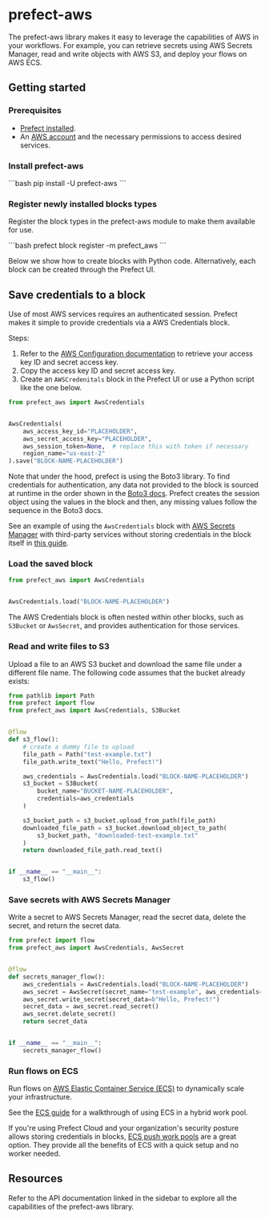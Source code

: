 # prefect-aws

The prefect-aws library makes it easy to leverage the capabilities of AWS in your workflows.
For example, you can retrieve secrets using AWS Secrets Manager, read and write objects with AWS S3, and deploy your flows on AWS ECS.

## Getting started

### Prerequisites

- [Prefect installed](/getting-started/installation/).
- An [AWS account](https://aws.amazon.com/account/) and the necessary permissions to access desired services.

### Install prefect-aws

<div class = "terminal">
```bash
pip install -U prefect-aws
```
</div>

### Register newly installed blocks types

Register the block types in the prefect-aws module to make them available for use.

<div class = "terminal">
```bash
prefect block register -m prefect_aws
```
</div>

Below we show how to create blocks with Python code.
Alternatively, each block can be created through the Prefect UI.

## Save credentials to a block

Use of most AWS services requires an authenticated session.
Prefect makes it simple to provide credentials via a AWS Credentials block.

Steps:

1. Refer to the [AWS Configuration documentation](https://docs.aws.amazon.com/cli/latest/userguide/cli-configure-quickstart.html#cli-configure-quickstart-creds) to retrieve your access key ID and secret access key.
1. Copy the access key ID and secret access key.
1. Create an `AWSCredenitals` block in the Prefect UI or use a Python script like the one below.

```python
from prefect_aws import AwsCredentials


AwsCredentials(
    aws_access_key_id="PLACEHOLDER",
    aws_secret_access_key="PLACEHOLDER",
    aws_session_token=None,  # replace this with token if necessary
    region_name="us-east-2"
).save("BLOCK-NAME-PLACEHOLDER")
```

Note that under the hood, prefect is using the Boto3 library.
To find credentials for authentication, any data not provided to the block is sourced at runtime in the order shown in the [Boto3 docs](https://boto3.amazonaws.com/v1/documentation/api/latest/guide/credentials.html#configuring-credentials).
Prefect creates the session object using the values in the block and then, any missing values follow the sequence in the Boto3 docs.

See an example of using the `AwsCredentials` block with [AWS Secrets Manager](#aws-secrets-manager) with third-party services without storing credentials in the block itself in [this guide](/guides/secrets/).

### Load the saved block

```python
from prefect_aws import AwsCredentials


AwsCredentials.load("BLOCK-NAME-PLACEHOLDER")
```

The AWS Credentials block is often nested within other blocks, such as `S3Bucket` or `AwsSecret`, and provides authentication for those services.

### Read and write files to S3

Upload a file to an AWS S3 bucket and download the same file under a different file name. The following code assumes that the bucket already exists:

```python
from pathlib import Path
from prefect import flow
from prefect_aws import AwsCredentials, S3Bucket


@flow
def s3_flow():
    # create a dummy file to upload
    file_path = Path("test-example.txt")
    file_path.write_text("Hello, Prefect!")

    aws_credentials = AwsCredentials.load("BLOCK-NAME-PLACEHOLDER")
    s3_bucket = S3Bucket(
        bucket_name="BUCKET-NAME-PLACEHOLDER",
        credentials=aws_credentials
    )

    s3_bucket_path = s3_bucket.upload_from_path(file_path)
    downloaded_file_path = s3_bucket.download_object_to_path(
        s3_bucket_path, "downloaded-test-example.txt"
    )
    return downloaded_file_path.read_text()


if __name__ == "__main__":
    s3_flow()
```

### Save secrets with AWS Secrets Manager

Write a secret to AWS Secrets Manager, read the secret data, delete the secret, and return the secret data.

```python
from prefect import flow
from prefect_aws import AwsCredentials, AwsSecret


@flow
def secrets_manager_flow():
    aws_credentials = AwsCredentials.load("BLOCK-NAME-PLACEHOLDER")
    aws_secret = AwsSecret(secret_name="test-example", aws_credentials=aws_credentials)
    aws_secret.write_secret(secret_data=b"Hello, Prefect!")
    secret_data = aws_secret.read_secret()
    aws_secret.delete_secret()
    return secret_data


if __name__ == "__main__":
    secrets_manager_flow()
```

### Run flows on ECS

Run flows on [AWS Elastic Container Service (ECS)](https://aws.amazon.com/ecs/) to dynamically scale your infrastructure.

See the [ECS guide](/ecs_guide/) for a walkthrough of using ECS in a hybrid work pool.

If you're using Prefect Cloud and your organization's security posture allows storing credentials in blocks, [ECS push work pools](https://docs.prefect.io/latest/guides/deployment/push-work-pools/#__tabbed_1_1) are a great option.
They provide all the benefits of ECS with a quick setup and no worker needed.

## Resources

Refer to the API documentation linked in the sidebar to explore all the capabilities of the prefect-aws library.
